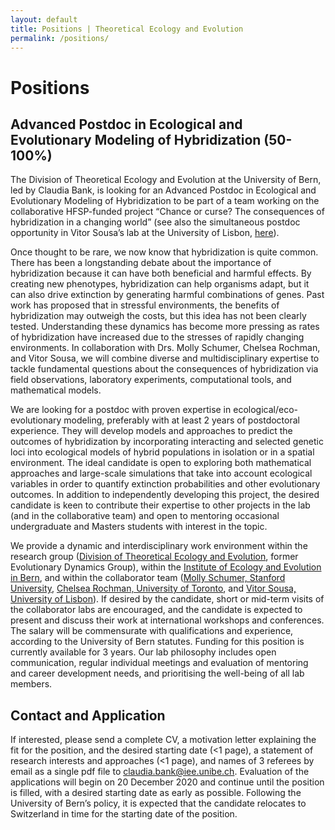 ```yaml
---
layout: default
title: Positions | Theoretical Ecology and Evolution
permalink: /positions/
---
```


# Positions

## Advanced Postdoc in Ecological and Evolutionary Modeling of Hybridization (50-100%)
 
The Division of Theoretical Ecology and Evolution at the University of Bern, led by Claudia Bank, is looking for an Advanced Postdoc in Ecological and Evolutionary Modeling of Hybridization to be part of a team working on the collaborative HFSP-funded project “Chance or curse? The consequences of hybridization in a changing world” (see also the simultaneous postdoc opportunity in Vitor Sousa’s lab at the University of Lisbon, [here](https://bit.ly/OpenCall-EG-cE3c-Dec2020)).
 
Once thought to be rare, we now know that hybridization is quite common. There has been a longstanding debate about the importance of hybridization because it can have both beneficial and harmful effects. By creating new phenotypes, hybridization can help organisms adapt, but it can also drive extinction by generating harmful combinations of genes. Past work has proposed that in stressful environments, the benefits of hybridization may outweigh the costs, but this idea has not been clearly tested. Understanding these dynamics has become more pressing as rates of hybridization have increased due to the stresses of rapidly changing environments. In collaboration with Drs. Molly Schumer, Chelsea Rochman, and Vitor Sousa, we will combine diverse and multidisciplinary expertise to tackle fundamental questions about the consequences of hybridization via field observations, laboratory experiments, computational tools, and mathematical models.
 
We are looking for a postdoc with proven expertise in ecological/eco-evolutionary modeling, preferably with at least 2 years of postdoctoral experience. They will develop models and approaches to predict the outcomes of hybridization by incorporating interacting and selected genetic loci into ecological models of hybrid populations in isolation or in a spatial environment. The ideal candidate is open to exploring both mathematical approaches and large-scale simulations that take into account ecological variables in order to quantify extinction probabilities and other evolutionary outcomes. In addition to independently developing this project, the desired candidate is keen to contribute their expertise to other projects in the lab (and in the collaborative team) and open to mentoring occasional undergraduate and Masters students with interest in the topic.
 
We provide a dynamic and interdisciplinary work environment within the research group ([Division of Theoretical Ecology and Evolution](/people/), former Evolutionary Dynamics Group), within the [Institute of Ecology and Evolution in Bern](https://www.iee.unibe.ch/), and within the collaborator team ([Molly Schumer, Stanford University](https://schumerlab.com/), [Chelsea Rochman, University of Toronto](https://rochmanlab.com/), and [Vitor Sousa, University of Lisbon]( https://ce3c.ciencias.ulisboa.pt/member/vitorsousa)). If desired by the candidate, short or mid-term visits of the collaborator labs are encouraged, and the candidate is expected to present and discuss their work at international workshops and conferences. The salary will be commensurate with qualifications and experience, according to the University of Bern statutes. Funding for this position is currently available for 3 years. Our lab philosophy includes open communication, regular individual meetings and evaluation of mentoring and career development needs, and prioritising the well-being of all lab members.

## Contact and Application

If interested, please send a complete CV, a motivation letter explaining the fit for the position, and the desired starting date (<1 page), a statement of research interests and approaches (<1 page), and names of 3 referees by email as a single pdf file to [claudia.bank@iee.unibe.ch](mailto:claudia.bank@iee.unibe.ch?subject=Advanced%20Postdoc%20in%20Ecological%20and%20Evolutionary%20Modeling%20of%20Hybridization). Evaluation of the applications will begin on 20 December 2020 and continue until the position is filled, with a desired starting date as early as possible. Following the University of Bern’s policy, it is expected that the candidate relocates to Switzerland in time for the starting date of the position.
